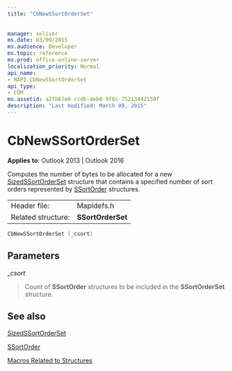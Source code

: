 ```yaml
---
title: "CbNewSSortOrderSet"
 
 
manager: soliver
ms.date: 03/09/2015
ms.audience: Developer
ms.topic: reference
ms.prod: office-online-server
localization_priority: Normal
api_name:
- MAPI.CbNewSSortOrderSet
api_type:
- COM
ms.assetid: a2fb67e0-ccdb-4eb0-9f8c-75213442159f
description: "Last modified: March 09, 2015"
---
```


# CbNewSSortOrderSet

  
  
**Applies to**: Outlook 2013 | Outlook 2016 
  
Computes the number of bytes to be allocated for a new [SizedSSortOrderSet](sizedssortorderset.md) structure that contains a specified number of sort orders represented by [SSortOrder](ssortorder.md) structures. 
  
|||
|:-----|:-----|
|Header file:  <br/> |Mapidefs.h  <br/> |
|Related structure:  <br/> |**SSortOrderSet** <br/> |
   
```cpp
CbNewSSortOrderSet (_csort)
```

## Parameters

 __csort_
  
> Count of **SSortOrder** structures to be included in the **SSortOrderSet** structure. 
    
## See also



[SizedSSortOrderSet](sizedssortorderset.md)
  
[SSortOrder](ssortorder.md)


[Macros Related to Structures](macros-related-to-structures.md)

